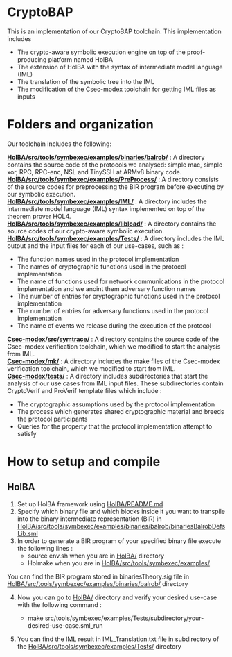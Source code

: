 # CryptoBAP

This is an implementation of our CryptoBAP toolchain.
This implementation includes 
- The crypto-aware symbolic execution engine on top of the proof-producing platform named HolBA
- The extension of HolBA with the syntax of intermediate model language (IML)
- The translation of the symbolic tree into the IML
- The modification of the Csec-modex toolchain for getting IML files as inputs


Folders and organization
========================

Our toolchain includes the following:

**[HolBA/src/tools/symbexec/examples/binaries/balrob/](https://github.com/FaezehNasrabadi/CryptoBAP/tree/main/HolBA/src/tools/symbexec/examples/binaries/balrob)** : A directory contains the source code of the protocols we analysed: simple mac, simple xor, RPC, RPC-enc, NSL and TinySSH at ARMv8 binary code.<br/>
**[HolBA/src/tools/symbexec/examples/PreProcess/](https://github.com/FaezehNasrabadi/CryptoBAP/tree/main/HolBA/src/tools/symbexec/examples/PreProcess)** : A directory consists of the source codes for preprocessing the BIR program before executing by our symbolic execution.<br/>
**[HolBA/src/tools/symbexec/examples/IML/](https://github.com/FaezehNasrabadi/CryptoBAP/tree/main/HolBA/src/tools/symbexec/examples/IML)** : A directory includes the intermediate model language (IML) syntax implemented on top of the theorem prover HOL4.<br/>
**[HolBA/src/tools/symbexec/examples/libload/](https://github.com/FaezehNasrabadi/CryptoBAP/tree/main/HolBA/src/tools/symbexec/examples/libload)** : A directory contains the source codes of our crypto-aware symbolic execution.<br/>
**[HolBA/src/tools/symbexec/examples/Tests/](https://github.com/FaezehNasrabadi/CryptoBAP/tree/main/HolBA/src/tools/symbexec/examples/Tests)** : A directory includes the IML output and the input files for each of our use-cases, such as :<br/>
- The function names used in the protocol implementation<br/> 
- The names of cryptographic functions used in the protocol implementation<br/> 
- The name of functions used for network communications in the protocol implementation and we anoint them adversary function names<br/>
- The number of entries for cryptographic functions used in the protocol implementation<br/>
- The number of entries for adversary functions used in the protocol implementation<br/>
- The name of events we release during the execution of the protocol<br/>

**[Csec-modex/src/symtrace/](https://github.com/FaezehNasrabadi/CryptoBAP/tree/main/Csec-modex/src/symtrace)** :  A directory contains the source code of the Csec-modex verification toolchain, which we modified to start the analysis from IML.<br/>
**[Csec-modex/mk/](https://github.com/FaezehNasrabadi/CryptoBAP/tree/main/Csec-modex/mk)** :   A directory includes the make files of the Csec-modex verification toolchain, which we modified to start from IML.<br/>
**[Csec-modex/tests/](https://github.com/FaezehNasrabadi/CryptoBAP/tree/main/Csec-modex/tests)** : A directory includes subdirectories that start the analysis of our use cases from IML input files. These subdirectories contain CryptoVerif and ProVerif template files which include :<br/>
- The cryptographic assumptions used by the protocol implementation<br/>
- The process which generates shared cryptographic material and breeds the protocol participants<br/>
- Queries for the property that the protocol implementation attempt to satisfy<br/>

How to setup and compile
========================
## HolBA
1) Set up HolBA framework using [HolBA/README.md](https://github.com/FaezehNasrabadi/CryptoBAP/blob/main/HolBA/README.md)
2) Specify which binary file and which blocks inside it you want to transpile into the binary intermediate representation (BIR) in [HolBA/src/tools/symbexec/examples/binaries/balrob/binariesBalrobDefsLib.sml](https://github.com/FaezehNasrabadi/CryptoBAP/blob/main/HolBA/src/tools/symbexec/examples/binaries/balrob/binariesBalrobDefsLib.sml)
3) In order to generate a BIR program of your specified binary file execute the following lines :
	- source env.sh when you are in [HolBA/](https://github.com/FaezehNasrabadi/CryptoBAP/tree/main/HolBA) directory
	- Holmake when you are in [HolBA/src/tools/symbexec/examples/](https://github.com/FaezehNasrabadi/CryptoBAP/tree/main/HolBA/src/tools/symbexec/examples)

You can find the BIR program stored in binariesTheory.sig file in [HolBA/src/tools/symbexec/examples/binaries/balrob/](https://github.com/FaezehNasrabadi/CryptoBAP/tree/main/HolBA/src/tools/symbexec/examples/binaries/balrob) directory

4) Now you can go to [HolBA/](https://github.com/FaezehNasrabadi/CryptoBAP/tree/main/HolBA) directory and verify your desired use-case with the following command :
	- make src/tools/symbexec/examples/Tests/subdirectory/your-desired-use-case.sml_run

5) You can find the IML result in IML_Translation.txt file in subdirectory of the [HolBA/src/tools/symbexec/examples/Tests/](https://github.com/FaezehNasrabadi/CryptoBAP/tree/main/HolBA/src/tools/symbexec/examples/Tests) directory

